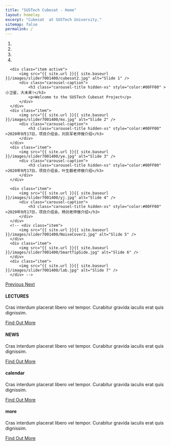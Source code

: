```yaml
---
title: "SUSTech Cubesat - Home"
layout: homelay
excerpt: "Cubesat  at SUSTech University."
sitemap: false
permalink: /
---
```


<!-- We are a dynamic research group at the [Leiden Institute of Physics](http://www.physics.leidenuniv.nl). Our aim is to explore and understand [quantum materials](http://condensedconcepts.blogspot.nl/2013/05/what-is-quantum-matter.html), including strange metals, high-temperature superconductors, and quantum critical electron matter. -->

<div markdown="0" id="carousel" class="carousel slide" data-ride="carousel" data-interval="5000" data-pause="hover" >
      <!-- Menu -->
  <ol class="carousel-indicators">
      <li data-target="#carousel" data-slide-to="0" class="active"></li>
      <li data-target="#carousel" data-slide-to="1"></li>
      <li data-target="#carousel" data-slide-to="2"></li>
      <li data-target="#carousel" data-slide-to="3"></li>
      <!-- <li data-target="#carousel" data-slide-to="4"></li>
      <li data-target="#carousel" data-slide-to="5"></li>
      <li data-target="#carousel" data-slide-to="6"></li> -->
  </ol>
  <!-- Items -->
  <div class="carousel-inner" markdown="0">

      <div class="item active">
          <img src="{{ site.url }}{{ site.baseurl }}/images/slider7001400/cubesat2.jpg" alt="Slide 1" />
          <div class="carousel-caption">
              <h3 class="carousel-title hidden-xs" style="color:#00FF00" >小卫星，大未来!</h3>
              <p>Welcome to the SUSTech Cubesat Project</p>
          </div>
      </div>
      <div class="item">
          <img src="{{ site.url }}{{ site.baseurl }}/images/slider7001400/mx.jpg" alt="Slide 2" />
          <div class="carousel-caption">
              <h3 class="carousel-title hidden-xs" style="color:#00FF00" >2020年9月17日，项目介绍会，刘凯军老师做介绍</h3>
          </div>
      </div>
      <div class="item">
          <img src="{{ site.url }}{{ site.baseurl }}/images/slider7001400/ye.jpg" alt="Slide 3" />
          <div class="carousel-caption">
              <h3 class="carousel-title hidden-xs" style="color:#00FF00" >2020年9月17日，项目介绍会，叶生毅老师做介绍</h3>
          </div>
      </div>
      
      <div class="item">
          <img src="{{ site.url }}{{ site.baseurl }}/images/slider7001400/yj.jpg" alt="Slide 4" />
          <div class="carousel-caption">
              <h3 class="carousel-title hidden-xs" style="color:#00FF00" >2020年9月17日，项目介绍会，杨剑老师做介绍</h3>
          </div>
      </div>
      <!-- <div class="item">
          <img src="{{ site.url }}{{ site.baseurl }}/images/slider7001400/NoiseCover2.jpg" alt="Slide 5" />
      </div>
      <div class="item">
          <img src="{{ site.url }}{{ site.baseurl }}/images/slider7001400/SmartTipSide.jpg" alt="Slide 6" />
      </div>       
      <div class="item">
          <img src="{{ site.url }}{{ site.baseurl }}/images/slider7001400/lab.jpg" alt="Slide 7" />
      </div> -->
  </div>
  <a class="left carousel-control" href="#carousel" role="button" data-slide="prev">
    <span class="glyphicon glyphicon-chevron-left" aria-hidden="true"></span>
    <span class="sr-only">Previous</span>
  </a>
  <a class="right carousel-control" href="#carousel" role="button" data-slide="next">
    <span class="glyphicon glyphicon-chevron-right" aria-hidden="true"></span>
    <span class="sr-only">Next</span>
  </a>
</div>

<div markdown="0" class="dynamic">
    <div class="block1" data-wow-offset="40">
        <p class="services-icon"><span class="fa fa-android fa-5x"></span></p>
        <h4 class="services-title">LECTURES</h4>
        <p class="services-body">Cras interdum placerat libero vel tempor. Curabitur gravida iaculis erat quis dignissim.</p>
        <p class="services-more"><a href="#">Find Out More</a></p>
    </div>
    <div class="block2" data-wow-offset="40">
        <p class="services-icon"><span class="fa fa-android fa-5x"></span></p>
        <h4 class="services-title">NEWS</h4>
        <p class="services-body">Cras interdum placerat libero vel tempor. Curabitur gravida iaculis erat quis dignissim.</p>
        <p class="services-more"><a href="#">Find Out More</a></p>
    </div>
    <div class="block3" data-wow-offset="40">
        <p class="services-icon"><span class="fa fa-android fa-5x"></span></p>
        <h4 class="services-title">calendar</h4>
        <p class="services-body">Cras interdum placerat libero vel tempor. Curabitur gravida iaculis erat quis dignissim.</p>
        <p class="services-more"><a href="#">Find Out More</a></p>
    </div>
    <div class="block4" data-wow-offset="40">
        <p class="services-icon"><span class="fa fa-android fa-5x"></span></p>
        <h4 class="services-title">more</h4>
        <p class="services-body">Cras interdum placerat libero vel tempor. Curabitur gravida iaculis erat quis dignissim.</p>
        <p class="services-more"><a href="#">Find Out More</a></p>
    </div>
</div>
<!-- 



To this end, we develop novel spectroscopic-imaging scanning tunneling microscopy (SI-STM) tools to visualize the relevant quantum mechanical degrees of freedom. We want to be able to build the perfect instruments to answer the  scientific questions we deem most important (see [Research](research)).

We are located at Leiden University, the birthplace of superconductivity and home to Kamerlingh Onnes, Lorentz, Huygens, Einstein, de Sitter, and others (see e.g. [the wall of signatures from Ehrenfest lecturers](https://www.lorentz.leidenuniv.nl/history/colloquium/muur_heel.html)). We exchange ideas and work with our neighbors from [Quantum Matter & Optics](http://www.physics.leidenuniv.nl/qo-home), as well as with the colleagues from our [world-class theory section](https://www.lorentz.leidenuniv.nl).

 **We are  looking for passionate new PhD students, Postdocs, and Master students to join the team** [(more info)]({{ site.url }}{{ site.baseurl }}/vacancies) **!**


We are grateful for funding from Leiden University, [NWO](www.nwo.nl) ([Vidi talent scheme](http://www.nwo.nl/en/research-and-results/programmes/Talent+Scheme) and the [Frontiers in Nanoscience program](https://www.universiteitleiden.nl/en/research/research-projects/science/frontiers-of-nanoscience-nanofront)), and from an [ERC starting grant](https://erc.europa.eu/funding/starting-grants).

<figure class="fourth">
  <img src="{{ site.url }}{{ site.baseurl }}/images/logopic/Logo_Leiden.jpg" style="width: 210px">
  <img src="{{ site.url }}{{ site.baseurl }}/images/logopic/Logo_Nanofront.jpg" style="width: 110px">
  <img src="{{ site.url }}{{ site.baseurl }}/images/logopic/Logo_NWO.jpg" style="width: 120px">
  <img src="{{ site.url }}{{ site.baseurl }}/images/logopic/Logo_ERC.jpg" style="width: 110px">
</figure> -->

